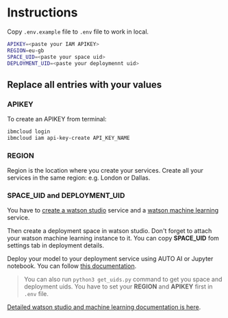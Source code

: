 # Instructions

Copy `.env.example` file to `.env` file to work in local.

```bash
APIKEY=<paste your IAM APIKEY>
REGION=eu-gb
SPACE_UID=<paste your space uid>
DEPLOYMENT_UID=<paste your deploymennt uid>
```

## Replace all entries with your values

### APIKEY

To create an APIKEY from terminal:

```bash
ibmcloud login
ibmcloud iam api-key-create API_KEY_NAME
```

### REGION

Region is the location where you create your services. Create all your services in the same region: e.g. London or Dallas.

### SPACE_UID and DEPLOYMENT_UID

You have to [create a watson studio](https://cloud.ibm.com/catalog/services/watson-studio) service and a [watson machine learning](https://cloud.ibm.com/catalog/services/machine-learning) service.

Then create a deployment space in watson studio. Don't forget to attach your watson machine learning instance to it. You can copy **SPACE_UID** fom settings tab in deployment details.

Deploy your model to your deployment service using AUTO AI or Jupyter notebook. You can follow [this documentation](https://eu-gb.dataplatform.cloud.ibm.com/docs/content/wsj/analyze-data/ml-samples.html?audience=wdp&context=wdp).

> You can also run `python3 get_uids.py` command to get you space and deployment uids. You have to set your **REGION** and **APIKEY** first in `.env` file.

[Detailed watson studio and machine learning documentation is here](https://eu-gb.dataplatform.cloud.ibm.com/docs/content/wsj/analyze-data/ml-samples.html?audience=wdp&context=wdp).

